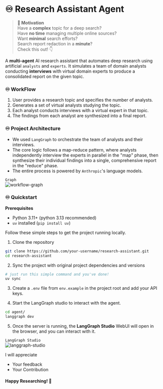 # ♾️ Research Assistant Agent

> **🧠 Motivation**<br>
> Have a **complex** topic for a deep search?<br>
> Have **no time** managing multiple online sources?<br>
> Want **minimal** search efforts?<br>
> Search report redaction in a **minute**?<br>
> Check this out! 👇

A **multi-agent** AI research assistant that automates deep research using artificial `analysts` and `experts`. It simulates a team of domain analysts conducting **interviews** with virtual domain experts to produce a consolidated report on the given topic.

### ♾️ WorkFlow

1. User provides a research topic and specifies the number of analysts.
2. Generates a set of virtual analysts studying the topic.
3. Each analyst conducts interviews with a virtual expert in that topic.
4. The findings from each analyst are synthesized into a final report.

### ♾️ Project Architecture

- We used `LangGraph` to orchestrate the team of analysts and their interviews.
- The core logic follows a map-reduce pattern, where analysts independently interview the experts in parallel in the "map" phase, then synthesize their individual findings into a single, comprehensive report in the "reduce" phase.
- The entire process is powered by `Anthropic`'s language models.

`Graph`<br>
![workflow-graph](https://raw.githubusercontent.com/yassermessahli/research-assistant/refs/heads/main/static/images/graph.png)

### ♾️ Quickstart

**Prerequisites**

- Python 3.11+ (python 3.13 recommended)
- `uv` installed (`pip install uv`)

Follow these simple steps to get the project running locally.

1. Clone the repository

```bash
git clone https://github.com/your-username/research-assistant.git
cd research-assistant
```

2. Sync the project with original project dependencies and versions

```bash
# just run this simple command and you've done!
uv sync
```

3. Create a `.env` file from `env.example` in the project root and add your API keys.

4. Start the LangGraph studio to interact with the agent.

```bash
cd agent/
langgraph dev
```

5. Once the server is running, the **LangGraph Studio** WebUI will open in the browser, and you can interact with it.

`LangGraph Studio`<br>
![langgraph-studio](https://raw.githubusercontent.com/yassermessahli/research-assistant/refs/heads/main/static/images/studio.png)

I will appreciate

- Your feedback
- Your Contribution

#### Happy Researching! 🧐
